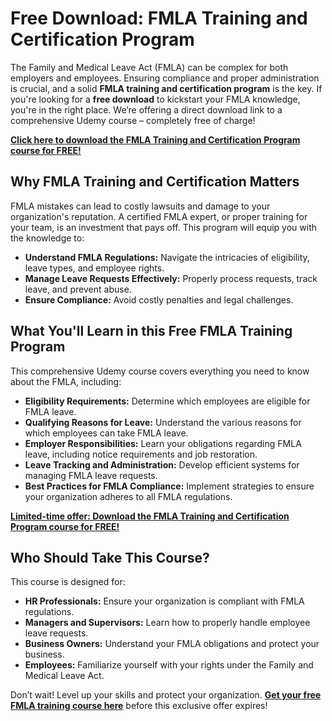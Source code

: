 # Free Download: FMLA Training and Certification Program

The Family and Medical Leave Act (FMLA) can be complex for both employers and employees. Ensuring compliance and proper administration is crucial, and a solid **FMLA training and certification program** is the key. If you're looking for a **free download** to kickstart your FMLA knowledge, you're in the right place. We’re offering a direct download link to a comprehensive Udemy course – completely free of charge!

[**Click here to download the FMLA Training and Certification Program course for FREE!**](https://udemywork.com/fmla-training-and-certification-program)

## Why FMLA Training and Certification Matters

FMLA mistakes can lead to costly lawsuits and damage to your organization's reputation. A certified FMLA expert, or proper training for your team, is an investment that pays off. This program will equip you with the knowledge to:

*   **Understand FMLA Regulations:** Navigate the intricacies of eligibility, leave types, and employee rights.
*   **Manage Leave Requests Effectively:** Properly process requests, track leave, and prevent abuse.
*   **Ensure Compliance:** Avoid costly penalties and legal challenges.

## What You'll Learn in this Free FMLA Training Program

This comprehensive Udemy course covers everything you need to know about the FMLA, including:

*   **Eligibility Requirements:** Determine which employees are eligible for FMLA leave.
*   **Qualifying Reasons for Leave:** Understand the various reasons for which employees can take FMLA leave.
*   **Employer Responsibilities:** Learn your obligations regarding FMLA leave, including notice requirements and job restoration.
*   **Leave Tracking and Administration:** Develop efficient systems for managing FMLA leave requests.
*   **Best Practices for FMLA Compliance:** Implement strategies to ensure your organization adheres to all FMLA regulations.

[**Limited-time offer: Download the FMLA Training and Certification Program course for FREE!**](https://udemywork.com/fmla-training-and-certification-program)

## Who Should Take This Course?

This course is designed for:

*   **HR Professionals:** Ensure your organization is compliant with FMLA regulations.
*   **Managers and Supervisors:** Learn how to properly handle employee leave requests.
*   **Business Owners:** Understand your FMLA obligations and protect your business.
*   **Employees:** Familiarize yourself with your rights under the Family and Medical Leave Act.

Don’t wait! Level up your skills and protect your organization. **[Get your free FMLA training course here](https://udemywork.com/fmla-training-and-certification-program)** before this exclusive offer expires!
